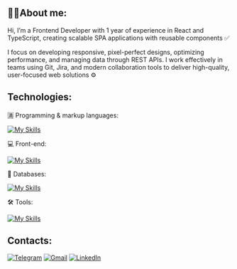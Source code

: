 ## 👨‍💻About me:

Hi, I’m a Frontend Developer with 1 year of experience in React and TypeScript, creating scalable SPA applications with reusable components ✅

I focus on developing responsive, pixel-perfect designs, optimizing performance, and managing data through REST APIs. I work effectively in teams using Git, Jira, and modern collaboration tools to deliver high-quality, user-focused web solutions ⚙️

## Technologies:


🈵 Programming & markup languages:

[![My Skills](https://skillicons.dev/icons?i=html,css,js,ts,scss&perline=5)](https://skillicons.dev)

💻 Front-end: 

[![My Skills](https://skillicons.dev/icons?i=react,redux&perline=3)](https://skillicons.dev)

💾 Databases: 

[![My Skills](https://skillicons.dev/icons?i=mongo,postman&perline=3)](https://skillicons.dev)

🛠️ Tools:

[![My Skills](https://skillicons.dev/icons?i=vite,git,vscode,figma,materialui,npm&perline=7)](https://skillicons.dev)

## Contacts: 

[![Telegram](https://img.shields.io/badge/Telegram-0088cc?style=flat&logo=telegram&logoColor=white)](https://t.me/l_dimas_l2)
[![Gmail](https://img.shields.io/badge/Gmail-D14836?style=flat&logo=gmail&logoColor=white)](mailto:dmytrokovaliak@gmail.com)
[![LinkedIn](https://img.shields.io/badge/LinkedIn-0077B5?style=flat&logo=linkedin&logoColor=white)]([https://www.linkedin.com/in/your-profile-link](https://www.linkedin.com/in/dmytro-kovaliak-a21a88274/))
<!--
- 🔭 I’m currently working on ...
- 🌱 I’m currently learning ...
- 👯 I’m looking to collaborate on ...
- 🤔 I’m looking for help with ...
- 💬 Ask me about ...
- 📫 How to reach me: ...
- ⚡ Fun fact: ...
-->
